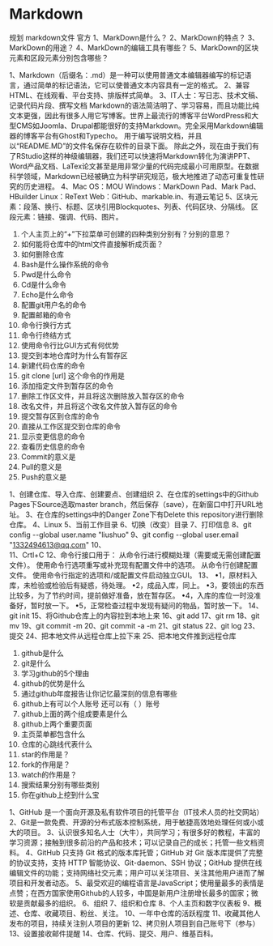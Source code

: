 # Markdown
规划
markdown文件
官方
1、MarkDown是什么？
2、MarkDown的特点？
3、MarkDown的用途？
4、MarkDown的编辑工具有哪些？
5、MarkDown的区块元素和区段元素分别包含哪些？


1、Markdown（后缀名：.md）是一种可以使用普通文本编辑器编写的标记语言，通过简单的标记语法，它可以使普通文本内容具有一定的格式。
2、兼容HTML、在线观看、平台支持、排版样式简单。
3、IT人士：写日志、技术文稿、记录代码片段、撰写文档
Markdown的语法简洁明了、学习容易，而且功能比纯文本更强，因此有很多人用它写博客。世界上最流行的博客平台WordPress和大型CMS如Joomla、Drupal都能很好的支持Markdown。完全采用Markdown编辑器的博客平台有Ghost和Typecho。
用于编写说明文档，并且以“README.MD”的文件名保存在软件的目录下面。
除此之外，现在由于我们有了RStudio这样的神级编辑器，我们还可以快速将Markdown转化为演讲PPT、Word产品文档、LaTex论文甚至是用非常少量的代码完成最小可用原型。在数据科学领域，Markdown已经被确立为科学研究规范，极大地推进了动态可重复性研究的历史进程。
4、Mac OS：MOU
	Windows：MarkDown Pad、Mark Pad、HBuilder
	Linux：ReText
	Web：GitHub、markable.in、有道云笔记
5、区块元素：段落、换行、标题、区块引用Blockquotes、列表、代码区块、分隔线。
	区段元素：链接、强调、代码、图片。
1.	个人主页上的“+”下拉菜单可创建的四种类别分别有？分别的意思？
2.	如何能将仓库中的html文件直接解析成页面？
3.	如何删除仓库
4.	Bash是什么操作系统的命令
5.	Pwd是什么命令
6.	Cd是什么命令
7.	Echo是什么命令
8.	配置git用户名的命令
9.	配置邮箱的命令
10.	命令行换行方式
11.	命令行终结方式
12.	使用命令行比GUI方式有何优势
13.	提交到本地仓库时为什么有暂存区
14.	新建代码仓库的命令
15.	git clone [url] 这个命令的作用是
16.	添加指定文件到暂存区的命令
17.	删除工作区文件，并且将这次删除放入暂存区的命令
18.	改名文件，并且将这个改名文件放入暂存区的命令
19.	提交暂存区到仓库的命令
20.	直接从工作区提交到仓库的命令
21.	显示变更信息的命令
22.	查看历史信息的命令
23.	Commit的意义是
24.	Pull的意义是
25.	Push的意义是


1、创建仓库、导入仓库、创建要点、创建组织
2、在仓库的settings中的Github Pages下Source选取master branch，然后保存（save），在新窗口中打开URL地址。
3、在仓库的settings中的Danger Zone下有Delete this repository进行删除仓库。
4、Linux
5、当前工作目录
6、切换（改变）目录
7、打印信息
8、git  config  --global  user.name  "liushuo"
9、git  config  --global  user.email  "1332494613@qq.com"
10、\
11、Crtl+C
12、命令行接口用于：
从命令行进行模糊处理（需要或无需创建配置文件）。
使用命令行选项重写或补充现有配置文件中的选项。
从命令行创建配置文件。
使用命令行指定的选项和/或配置文件启动独立GUI。
13、
•1，原材料入库，未检验或检验后有疑惑，待处理。
•2，成品入库，同上。
•3，要领出的东西比较多，为了节约时间，提前做好准备，放在暂存区。
•4，入库的库位一时没准备好，暂时放一下。
•5，正常检查过程中发现有疑问的物品，暂时放一下。
14、git  init
15、将Github仓库上的内容拉到本地上来
16、git  add 
17、git  rm
18、git  mv
19、git  commit  -m
20、git  commit  -a  -m
21、git  status
22、git  log
23、提交
24、把本地文件从远程仓库上拉下来
25、把本地文件推到远程仓库

1.	github是什么
2.	git是什么
3.	学习github的5个理由
4.	github的优势是什么
5.	通过github年度报告让你记忆最深刻的信息有哪些
6.	github上有可以个人账号 还可以有（ ）账号
7.	github上面的两个组成要素是什么
8.	github上两个重要页面
9.	主页菜单都包含什么
10.	仓库的心跳线代表什么
11.	star的作用是？
12.	fork的作用是？
13.	watch的作用是？
14.	搜索结果分别有哪些类别
15.	你在github上挖到什么宝


1、GitHub 是一个面向开源及私有软件项目的托管平台（IT技术人员的社交网站）
2、Git是一款免费、开源的分布式版本控制系统，用于敏捷高效地处理任何或小或大的项目。
3、认识很多知名人士（大牛），共同学习；有很多好的教程，丰富的学习资源；接触到很多前沿的产品和技术；可以记录自己的成长；托管一些文档资料。
4、GitHub 只支持 Git 格式的版本库托管；GitHub 对 Git 版本库提供了完整的协议支持，支持 HTTP 智能协议、Git-daemon、SSH 协议；GitHub 提供在线编辑文件的功能；支持网络社交元素；用户可以关注项目、关注其他用户进而了解项目和开发者动态。
5、最受欢迎的编程语言是JavaScript；使用量最多的表情是点赞；在西方国家使用Github的人较多，中国是新用户注册增长最多的国家；微软是贡献最多的组织。
6、组织
7、组织和仓库
8、个人主页和数字仪表板
9、概述、仓库、收藏项目、粉丝、关注。
10、一年中仓库的活跃程度
11、收藏其他人发布的项目，持续关注别人项目的更新
12、拷贝别人项目到自己账号下（参与）
13、设置接收邮件提醒
14、仓库、代码、提交、用户、维基百科。
